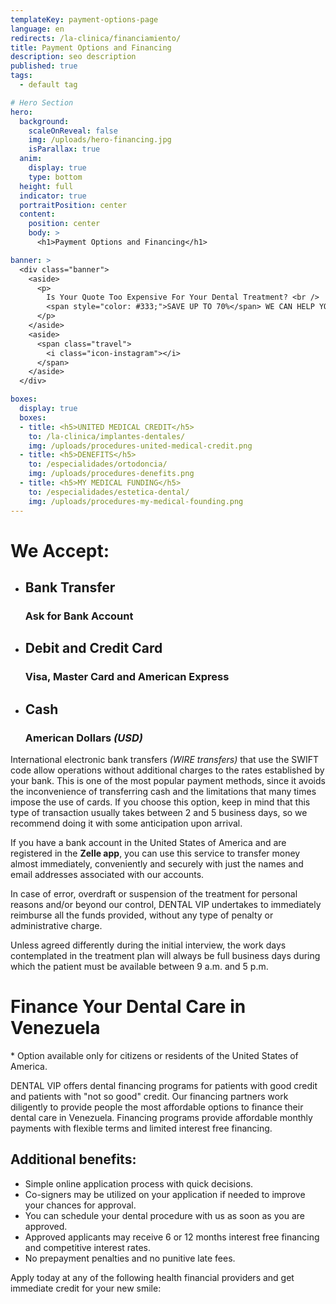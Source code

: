 ```yaml
---
templateKey: payment-options-page
language: en
redirects: /la-clinica/financiamiento/
title: Payment Options and Financing
description: seo description
published: true
tags:
  - default tag

# Hero Section
hero:
  background:
    scaleOnReveal: false
    img: /uploads/hero-financing.jpg
    isParallax: true
  anim:
    display: true
    type: bottom
  height: full
  indicator: true
  portraitPosition: center
  content:
    position: center
    body: >
      <h1>Payment Options and Financing</h1>

banner: >
  <div class="banner">
    <aside>
      <p>
        Is Your Quote Too Expensive For Your Dental Treatment? <br />
        <span style="color: #333;">SAVE UP TO 70%</span> WE CAN HELP YOU
      </p>
    </aside>
    <aside>
      <span class="travel">
        <i class="icon-instagram"></i>
      </span>
    </aside>
  </div>

boxes:
  display: true
  boxes:
  - title: <h5>UNITED MEDICAL CREDIT</h5>
    to: /la-clinica/implantes-dentales/
    img: /uploads/procedures-united-medical-credit.png
  - title: <h5>DENEFITS</h5>
    to: /especialidades/ortodoncia/
    img: /uploads/procedures-denefits.png
  - title: <h5>MY MEDICAL FUNDING</h5>
    to: /especialidades/estetica-dental/
    img: /uploads/procedures-my-medical-founding.png
---
```


<h1>We Accept:</h1>

<ul class="options">
  <li>
    <span>
      <i class="icon-instagram"></i>
    </span>
    <h2>
      Bank Transfer
    </h2>
    <h3>Ask for Bank Account</h3>
  </li>
  <li>
    <span>
      <i class="icon-instagram"></i>
    </span>
    <h2>
      Debit and Credit Card
    </h2>
    <h3>Visa, Master Card and American Express</h3>
  </li>
  <li>
    <span>
      <i class="icon-instagram"></i>
    </span>
    <h2>
      Cash
    </h2>
    <h3>American Dollars <em>(USD)</em></h3>
  </li>
</ul>
<p>
  International electronic bank transfers <em>(WIRE transfers) </em>that use the SWIFT code allow operations without additional charges to the rates established by your bank. This is one of the most popular payment methods, since it avoids the inconvenience of transferring cash and the limitations that many times impose the use of cards. If you choose this option, keep in mind that this type of transaction usually takes between 2 and 5 business days, so we recommend doing it with some anticipation upon arrival.
</p>
<p>
  If you have a bank account in the United States of America and are registered in the <b>Zelle app</b>, you can use this service to transfer money almost immediately, conveniently and securely with just the names and email addresses associated with our accounts.
</p>
<p>
  In case of error, overdraft or suspension of the treatment for personal reasons and/or beyond our control, DENTAL VIP undertakes to immediately reimburse all the funds provided, without any type of penalty or administrative charge.
</p>
<p class="message">
  Unless agreed differently during the initial interview, the work days contemplated in the treatment plan will always be full business days during which the patient must be available between 9 a.m. and 5 p.m.
</p>
<h1 class="heading">Finance Your Dental Care in Venezuela</h1>
<p class="heading small">* Option available only for citizens or residents of the United States of America.</p>
<p class="heading">
  DENTAL VIP offers dental financing programs for patients with good credit and patients with "not so good" credit. Our financing partners work diligently to provide people the most affordable options to finance their dental care in Venezuela. Financing programs provide affordable monthly payments with flexible terms and limited interest free financing.
</p>
<h2 class="left section-title">
  <b>Additional benefits:</b>
</h2>
<ul class="checklist">
  <li>
    <i class="icon-check circle"></i
    ><span
      >Simple online application process with quick decisions.</span
    >
  </li>
  <li>
    <i class="icon-check circle"></i
    ><span
      >Co-signers may be utilized on your application if needed to improve your chances for approval.</span
    >
  </li>
  <li>
    <i class="icon-check circle"></i
    ><span
      >You can schedule your dental procedure with us as soon as you are approved.</span
    >
  </li>
  <li>
    <i class="icon-check circle"></i
    ><span
      >Approved applicants may receive 6 or 12 months interest free financing and competitive interest rates.</span
    >
  </li>
  <li>
    <i class="icon-check circle"></i
    ><span
      >No prepayment penalties and no punitive late fees.</span
    >
  </li>
</ul>
<p>
  Apply today at any of the following health financial providers and get immediate credit for your new smile:
</p>
